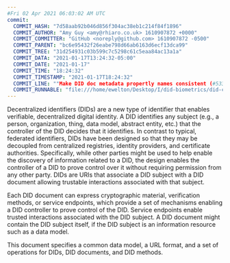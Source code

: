 ```yaml
---
#Fri 02 Apr 2021 06:03:02 AM UTC
commit:
  COMMIT_HASH: "7d58aab92b046d856f304ac38eb1c214f84f1896"
  COMMIT_AUTHOR: "Amy Guy <amy@rhiaro.co.uk> 1610907872 +0000"
  COMMIT_COMMITTER: "GitHub <noreply@github.com> 1610907872 -0500"
  COMMIT_PARENT: "bc6e95432f26eabe798d66ab6163d6ecf13dca99"
  COMMIT_TREE: "31d254931c03b599c7c5298c61c5eaa84ac13a1a"
  COMMIT_DATA: "2021-01-17T13:24:32-05:00"
  COMMIT_DATE: "2021-01-17"
  COMMIT_TIME: "18:24:32"
  COMMIT_TIMESTAMP: "2021-01-17T18:24:32"
  COMMIT_LINE: ""Make DID doc metadata propertly names consistent (#533)"
  COMMIT_RUNNABLE: "file:///home/ewelton/Desktop/I/did-biometrics/did-core-dataset/analysis/gitinfo/7d58aab92b046d856f304ac38eb1c214f84f1896/snapshot/index.html"
---
```


<section id="abstract">
<p>
<a>Decentralized identifiers</a> (DIDs) are a new type of identifier that
enables verifiable, decentralized digital identity. A <a>DID</a> identifies any
subject (e.g., a person, organization, thing, data model, abstract entity, etc.)
that the controller of the <a>DID</a> decides that it identifies. In contrast to
typical, federated identifiers, DIDs have been designed so that they may be
decoupled from centralized registries, identity providers, and certificate
authorities. Specifically, while other parties might be used to help enable the
discovery of information related to a <a>DID</a>, the design enables the
controller of a <a>DID</a> to prove control over it without requiring permission
from any other party. <a>DIDs</a> are URIs that associate a <a>DID subject</a>
with a <a>DID document</a> allowing trustable interactions associated with that
subject.
    </p>
<p>
Each <a>DID document</a> can express cryptographic material, verification
methods, or <a>service endpoints</a>, which provide a set of mechanisms enabling
a <a>DID controller</a> to prove control of the <a>DID</a>. <a>Service
endpoints</a> enable trusted interactions associated with the <a>DID
subject</a>. A <a>DID document</a> might contain the <a>DID subject</a> itself,
if the <a>DID subject</a> is an information resource such as a data model.
    </p>
<p>
This document specifies a common data model, a URL format, and a set of
operations for <a>DIDs</a>, <a>DID documents</a>, and <a>DID methods</a>.
    </p>
</section>
